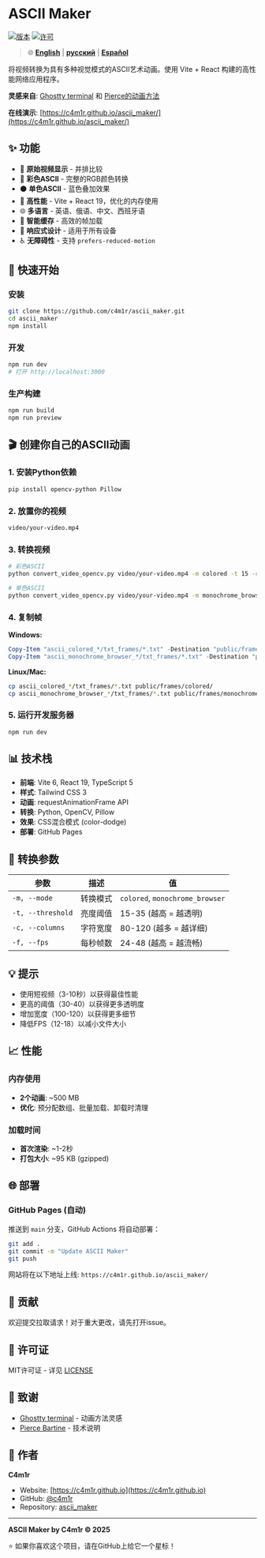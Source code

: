 # ASCII Maker

[![版本](https://img.shields.io/badge/版本-1.0.1-blue.svg)](https://github.com/c4m1r/ascii_maker)
[![许可](https://img.shields.io/badge/许可-MIT-green.svg)](LICENSE)

> 🌐 **[English](./README.md)** | **[русский](./README_RU.md)** | **[Español](./README_ES.md)**

将视频转换为具有多种视觉模式的ASCII艺术动画。使用 Vite + React 构建的高性能网络应用程序。

**灵感来自**: [Ghostty terminal](https://ghostty.org) 和 [Pierce的动画方法](https://pierce.dev/notes/making-the-ghostty-animation/)

**在线演示**: [https://c4m1r.github.io/ascii_maker/](https://c4m1r.github.io/ascii_maker/)

## ✨ 功能

- 🎥 **原始视频显示** - 并排比较
- 🎨 **彩色ASCII** - 完整的RGB颜色转换
- ⚫ **单色ASCII** - 蓝色叠加效果
- 🚀 **高性能** - Vite + React 19，优化的内存使用
- 🌐 **多语言** - 英语、俄语、中文、西班牙语
- 💾 **智能缓存** - 高效的帧加载
- 📱 **响应式设计** - 适用于所有设备
- ♿ **无障碍性** - 支持 `prefers-reduced-motion`

## 🚀 快速开始

### 安装

```bash
git clone https://github.com/c4m1r/ascii_maker.git
cd ascii_maker
npm install
```

### 开发

```bash
npm run dev
# 打开 http://localhost:3000
```

### 生产构建

```bash
npm run build
npm run preview
```

## 🎬 创建你自己的ASCII动画

### 1. 安装Python依赖

```bash
pip install opencv-python Pillow
```

### 2. 放置你的视频

```bash
video/your-video.mp4
```

### 3. 转换视频

```bash
# 彩色ASCII
python convert_video_opencv.py video/your-video.mp4 -m colored -t 15 -c 80 -f 24

# 单色ASCII
python convert_video_opencv.py video/your-video.mp4 -m monochrome_browser -t 15 -c 80 -f 24
```

### 4. 复制帧

**Windows:**
```powershell
Copy-Item "ascii_colored_*/txt_frames/*.txt" -Destination "public/frames/colored/" -Force
Copy-Item "ascii_monochrome_browser_*/txt_frames/*.txt" -Destination "public/frames/monochrome/" -Force
```

**Linux/Mac:**
```bash
cp ascii_colored_*/txt_frames/*.txt public/frames/colored/
cp ascii_monochrome_browser_*/txt_frames/*.txt public/frames/monochrome/
```

### 5. 运行开发服务器

```bash
npm run dev
```

## 📊 技术栈

- **前端**: Vite 6, React 19, TypeScript 5
- **样式**: Tailwind CSS 3
- **动画**: requestAnimationFrame API
- **转换**: Python, OpenCV, Pillow
- **效果**: CSS混合模式 (color-dodge)
- **部署**: GitHub Pages

## 🔧 转换参数

| 参数 | 描述 | 值 |
|------|------|---|
| `-m, --mode` | 转换模式 | `colored`, `monochrome_browser` |
| `-t, --threshold` | 亮度阈值 | 15-35 (越高 = 越透明) |
| `-c, --columns` | 字符宽度 | 80-120 (越多 = 越详细) |
| `-f, --fps` | 每秒帧数 | 24-48 (越高 = 越流畅) |

## 💡 提示

- 使用短视频（3-10秒）以获得最佳性能
- 更高的阈值（30-40）以获得更多透明度
- 增加宽度（100-120）以获得更多细节
- 降低FPS（12-18）以减小文件大小

## 📈 性能

### 内存使用
- **2个动画**: ~500 MB
- **优化**: 预分配数组、批量加载、卸载时清理

### 加载时间
- **首次渲染**: ~1-2秒
- **打包大小**: ~95 KB (gzipped)

## 🌐 部署

### GitHub Pages (自动)

推送到 `main` 分支，GitHub Actions 将自动部署：

```bash
git add .
git commit -m "Update ASCII Maker"
git push
```

网站将在以下地址上线: `https://c4m1r.github.io/ascii_maker/`

## 🤝 贡献

欢迎提交拉取请求！对于重大更改，请先打开issue。

## 📄 许可证

MIT许可证 - 详见 [LICENSE](LICENSE)

## 🙏 致谢

- [Ghostty terminal](https://ghostty.org) - 动画方法灵感
- [Pierce Bartine](https://pierce.dev/notes/making-the-ghostty-animation/) - 技术说明

## 👤 作者

**C4m1r**
- Website: [https://c4m1r.github.io](https://c4m1r.github.io)
- GitHub: [@c4m1r](https://github.com/c4m1r)
- Repository: [ascii_maker](https://github.com/c4m1r/ascii_maker)

---

**ASCII Maker by C4m1r © 2025**

⭐ 如果你喜欢这个项目，请在GitHub上给它一个星标！

